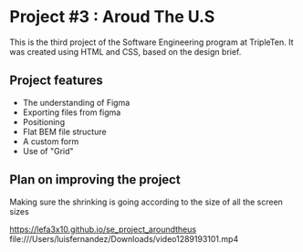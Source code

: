 # Project #3 : Aroud The U.S

This is the third project of the Software Engineering program at TripleTen. It was created using HTML and CSS, based on the design brief.

## Project features

- The understanding of Figma
- Exporting files from figma
- Positioning
- Flat BEM file structure
- A custom form
- Use of "Grid"

## Plan on improving the project

Making sure the shrinking is going according to the size of all the screen sizes

https://lefa3x10.github.io/se_project_aroundtheus
file:///Users/luisfernandez/Downloads/video1289193101.mp4
